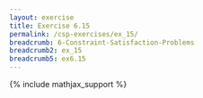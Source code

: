 ```yaml
---
layout: exercise
title: Exercise 6.15
permalink: /csp-exercises/ex_15/
breadcrumb: 6-Constraint-Satisfaction-Problems
breadcrumb2: ex_15
breadcrumb5: ex6.15
---
```


{% include mathjax_support %}


